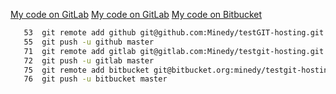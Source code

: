 [My code on GitLab](https://gitlab.com/Minedy/testgit-hosting "GitLab Repository")
[My code on GitLab](https://github.com/Minedy/testGIT-hosting "GitHub Repository")
[My code on Bitbucket](https://bitbucket.org/minedy/testgit-hosting/src/master/ "Bitbucket Repository")
```bash
   53  git remote add github git@github.com:Minedy/testGIT-hosting.git
   55  git push -u github master
   71  git remote add gitlab git@gitlab.com:Minedy/testgit-hosting.git
   72  git push -u gitlab master
   75  git remote add bitbucket git@bitbucket.org:minedy/testgit-hosting.git
   76  git push -u bitbucket master
